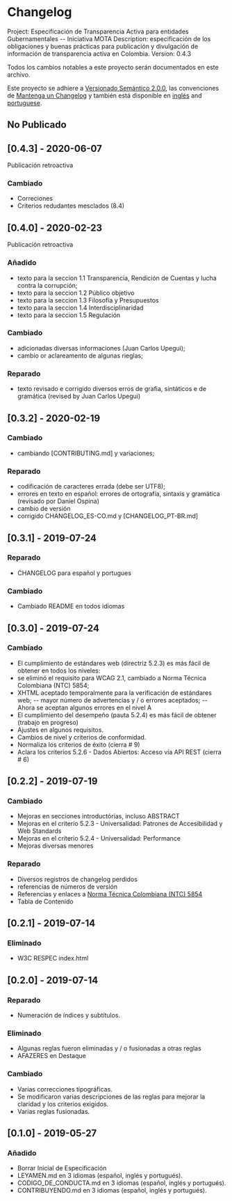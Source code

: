 # Changelog
Project: Especificación de Transparencia Activa para entidades Gubernamentales -- Iniciativa MOTA
Description: especificación de los obligaciones y buenas prácticas para publicación y divulgación de información de transparencia activa en Colombia.
Version: 0.4.3

Todos los cambios notables a este proyecto serán documentados en este archivo.

Este proyecto se adhiere a [Versionado Semántico 2.0.0](http://semver.org/), las convenciones de [Mantenga un Changelog](https://keepachangelog.com/es-ES/1.0.0/) y también está disponible en [inglés](CHANGELOG.md) and [portuguese](CHANGELOG_PT-BR.md).

## No Publicado

## [0.4.3] - 2020-06-07
Publicación retroactiva

### Cambiado
- Correciones
- Criterios redudantes mesclados (8.4)

## [0.4.0] - 2020-02-23
Publicación retroactiva

### Añadido
- texto para la seccion 1.1 Transparencia, Rendición de Cuentas y lucha contra la corrupción;
- texto para la seccion 1.2 Público objetivo
- texto para la seccion 1.3 Filosofía y Presupuestos
- texto para la seccion 1.4 Interdisciplinaridad
- texto para la seccion 1.5 Regulación

### Cambiado
- adicionadas diversas informaciones (Juan Carlos Upegui);
- cambio or aclareamento de algunas rieglas;

### Reparado
- texto revisado e corrigido diversos erros de grafia, sintáticos e de gramática (revised by Juan Carlos Upegui)

## [0.3.2] - 2020-02-19

### Cambiado
- cambiando [CONTRIBUTING.md] y variaciones;

### Reparado
- codificación de caracteres errada (debe ser UTF8);
- errores en texto en español: errores de ortografía, sintaxis y gramática (revisado por Daniel Ospina)
- cambio de versión
- corrigido CHANGELOG_ES-CO.md y [CHANGELOG_PT-BR.md]

## [0.3.1] - 2019-07-24

### Reparado
- CHANGELOG para español y portugues

### Cambiado
- Cambiado README en todos idiomas

## [0.3.0] - 2019-07-24

### Cambiado

- El cumplimiento de estándares web (directriz 5.2.3) es más fácil de obtener en todos los niveles:
- se eliminó el requisito para WCAG 2.1, cambiado a Norma Técnica Colombiana (NTC) 5854;
- XHTML aceptado temporalmente para la verificación de estándares web;
-- mayor número de advertencias y / o errores aceptados;
-- Ahora se aceptan algunos errores en el nivel A
- El cumplimiento del desempeño (pauta 5.2.4) es más fácil de obtener (trabajo en progreso)
- Ajustes en algunos requisitos.
- Cambios de nivel y criterios de conformidad.
- Normaliza los criterios de éxito (cierra # 9)
- Aclara los criterios 5.2.6 - Dados Abiertos: Acceso vía API REST (cierra # 6)

## [0.2.2] - 2019-07-19

### Cambiado
- Mejoras en secciones introductórias, incluso ABSTRACT
- Mejoras en el criterio 5.2.3 - Universalidad: Patrones de Accesibilidad y Web Standards
- Mejoras en el criterio 5.2.4 - Universalidad: Performance
- Mejoras diversas menores

### Reparado
- Diversos registros de changelog perdidos
- referencias de números de versión
- Referencias y enlaces a [Norma Técnica Colombiana (NTC) 5854](https://ntc5854.accesibilidadweb.co/)
- Tabla de Contenido

## [0.2.1] - 2019-07-14

### Eliminado
- W3C RESPEC index.html

## [0.2.0] - 2019-07-14

### Reparado
- Numeración de índices y subtítulos.

### Eliminado
- Algunas reglas fueron eliminadas y / o fusionadas a otras reglas
- AFAZERES en Destaque

### Cambiado
- Varias correcciones tipográficas.
- Se modificaron varias descripciones de las reglas para mejorar la claridad y los criterios exigidos.
- Varias reglas fusionadas.

## [0.1.0] - 2019-05-27

### Añadido
- Borrar Inicial de Especificación
- LEYAMEN.md en 3 idiomas (español, inglés y portugués).
- CODIGO_DE_CONDUCTA.md en 3 idiomas (español, inglés y portugués).
- CONTRIBUYENDO.md en 3 idiomas (español, inglés y portugués).
